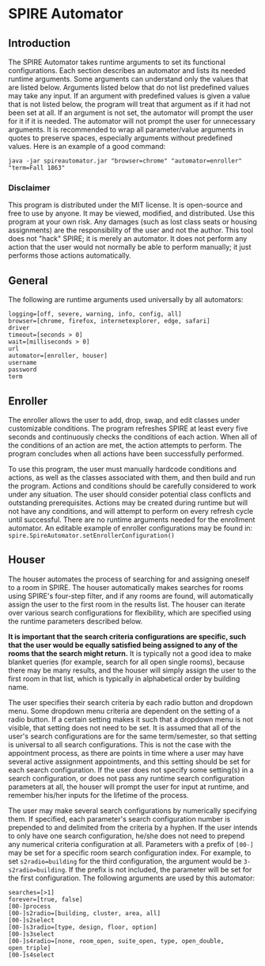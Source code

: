# SPIRE Automator
## Introduction
The SPIRE Automator takes runtime arguments to set its functional configurations.
Each section describes an automator and lists its needed runtime arguments.
Some arguments can understand only the values that are listed below.
Arguments listed below that do not list predefined values may take any input.
If an argument with predefined values is given a value that is not listed below,
the program will treat that argument as if it had not been set at all.
If an argument is not set, the automator will prompt the user for it if it is needed.
The automator will not prompt the user for unnecessary arguments.
It is recommended to wrap all parameter/value arguments in quotes to preserve spaces,
especially arguments without predefined values. Here is an example of a good command:

	java -jar spireautomator.jar "browser=chrome" "automator=enroller" "term=Fall 1863"

### Disclaimer
This program is distributed under the MIT license. It is open-source and free to use by anyone.
It may be viewed, modified, and distributed. Use this program at your own risk.
Any damages (such as lost class seats or housing assignments) are the responsibility of
the user and not the author. This tool does not "hack" SPIRE; it is merely an automator.
It does not perform any action that the user would not normally be able to perform manually;
it just performs those actions automatically.

## General
The following are runtime arguments used universally by all automators:

	logging=[off, severe, warning, info, config, all]
	browser=[chrome, firefox, internetexplorer, edge, safari]
	driver
	timeout=[seconds > 0]
	wait=[milliseconds > 0]
	url
	automator=[enroller, houser]
	username
	password
	term
## Enroller
The enroller allows the user to add, drop, swap, and edit classes under customizable conditions.
The program refreshes SPIRE at least every five seconds and continuously checks the conditions
of each action. When all of the conditions of an action are met, the action attempts to perform.
The program concludes when all actions have been successfully performed.

To use this program, the user must manually hardcode conditions and actions, as well as
the classes associated with them, and then build and run the program. Actions and conditions
should be carefully considered to work under any situation. The user should consider potential
class conflicts and outstanding prerequisites. Actions may be created during runtime but will
not have any conditions, and will attempt to perform on every refresh cycle until successful.
There are no runtime arguments needed for the enrollment automator.
An editable example of enroller configurations may be found in:
	`spire.SpireAutomator.setEnrollerConfiguration()`
## Houser
The houser automates the process of searching for and assigning oneself to a room in SPIRE.
The houser automatically makes searches for rooms using SPIRE's four-step filter, and if
    any rooms are found, will automatically assign the user to the first room in the results
    list. The houser can iterate over various search configurations for flexibility, which are
    specified using the runtime parameters described below.

**It is important that the search criteria configurations are specific, such that the user would
    be equally satisfied being assigned to any of the rooms that the search might return.** It is
    typically not a good idea to make blanket queries (for example, search for all open single
    rooms), because there may be many results, and the houser will simply assign the user to the
    first room in that list, which is typically in alphabetical order by building name.

The user specifies their search criteria by each radio button and dropdown menu. Some dropdown
    menu criteria are dependent on the setting of a radio button. If a certain setting makes it
     such that a dropdown menu is not visible, that setting does not need to be set.
     It is assumed that all of the user's search configurations are for the same term/semester,
     so that setting is universal to all search configurations. This is not the case with the
     appointment process, as there are points in time where a user may have several active
     assignment appointments, and this setting should be set for each search configuration.
     If the user does not specify some setting(s) in a search configuration, or does not pass
     any runtime search configuration parameters at all, the houser will prompt the user for
     input at runtime, and remember his/her inputs for the lifetime of the process.

The user may make several search configurations by numerically specifying them. If specified,
    each parameter's search configuration number is prepended to and delimited from the
    criteria by a hyphen. If the user intends to only have one search configuration, he/she
    does not need to prepend any numerical criteria configuration at all.
Parameters with a prefix of `[00-]` may be set for a specific room search configuration index.
	For example, to set `s2radio=building` for the third configuration, the argument would be
	`3-s2radio=building`. If the prefix is not included, the parameter will be set for the
	first configuration.
The following arguments are used by this automator:

	searches=[>1]
	forever=[true, false]
	[00-]process
	[00-]s2radio=[building, cluster, area, all]
	[00-]s2select
	[00-]s3radio=[type, design, floor, option]
	[00-]s3select
	[00-]s4radio=[none, room_open, suite_open, type, open_double, open_triple]
    [00-]s4select 